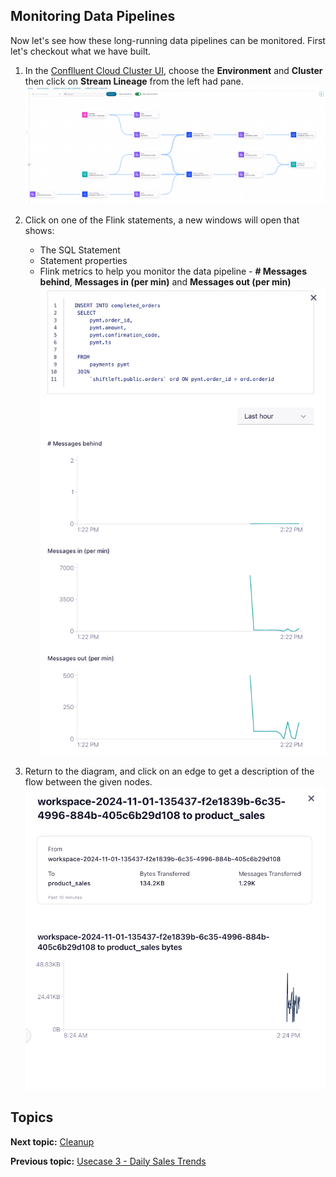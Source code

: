 
## Monitoring Data Pipelines

Now let's see how these long-running data pipelines can be monitored. First let's checkout what we have built.

1. In the [Conflluent Cloud Cluster UI](https://confluent.cloud/go/clusters), choose the **Environment** and **Cluster** then click on **Stream Lineage** from the left had pane.
   ![Stream Lineage](./assets/usecase4_lineage.png)

2. Click on one of the Flink statements, a new windows will open that shows:
   * The SQL Statement
   * Statement properties
   * Flink metrics to help you monitor the data pipeline - **# Messages behind**, **Messages in (per min)** and **Messages out (per min)** 
  ![Flink Statement Overview](./assets/usecase4_overview.png)

3. Return to the diagram, and click on an edge to get a description of the flow between the given nodes.
   ![Flink Statement Flow](./assets/usecase4_edge.png)

## Topics

**Next topic:** [Cleanup](../README.md#clean-up)

**Previous topic:** [Usecase 3 - Daily Sales Trends](../Usecase3/USECASE3-README.md)

